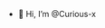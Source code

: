 - 👋 Hi, I’m @Curious-x
<!-- - 👀 I’m interested in ... tackling real-life problems
- 🌱 I’m currently learning ... AI and ML
- 💞️ I’m looking to have a deep dive in ... BlockChain Technology
- 📫 How to reach me ... through e-mail -->

<!---
Curious-x/Curious-x is a ✨ special ✨ repository because its `README.md` (this file) appears on your GitHub profile.
You can click the Preview link to take a look at your changes.
--->
